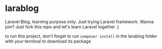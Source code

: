 # larablog
Laravel Blog, learning purpose only. Just trying Laravel framework. Wanna join? Just fork this repo and let's learn Laravel together :)

to run this project, don't forget to run `composer install` in the larablog folder with your terminal to download its package
